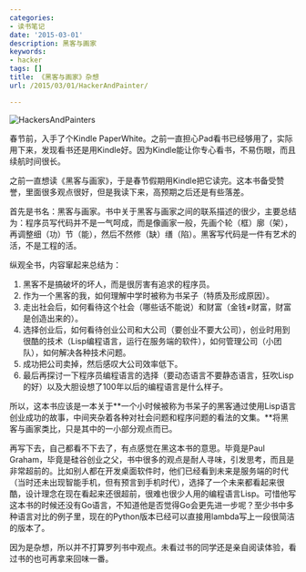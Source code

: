```yaml
---
categories:
- 读书笔记
date: '2015-03-01'
description: 黑客与画家
keywords:
- hacker
tags: []
title: 《黑客与画家》杂想
url: /2015/03/01/HackerAndPainter/

---
```


![HackersAndPainters](http://7xlx3k.com1.z0.glb.clouddn.com/hackerspainters.jpg)

春节前，入手了个Kindle PaperWhite。之前一直担心Pad看书已经够用了，实际用下来，发现看书还是用Kindle好。因为Kindle能让你专心看书，不易伤眼，而且续航时间很长。

之前一直想读《黑客与画家》，于是春节假期用Kindle把它读完。这本书备受赞誉，里面很多观点很好，但是我读下来，高预期之后还是有些落差。

<!--more-->

首先是书名：黑客与画家。书中关于黑客与画家之间的联系描述的很少，主要总结为：程序员写代码并不是一气呵成，而是像画家一般，先画个轮（框）廓（架），再调整细（功）节（能），然后不然修（缺）缮（陷）。黑客写代码是一件有艺术的活，不是工程的活。

纵观全书，内容窜起来总结为：

 1. 黑客不是搞破坏的坏人，而是很厉害有追求的程序员。
 1. 作为一个黑客的我，如何理解中学时被称为书呆子（特质及形成原因）。
 1. 走出社会后，如何看待这个社会（哪些话不能说）和财富（金钱≠财富，财富是创造出来的）。
 1. 选择创业后，如何看待创业公司和大公司（要创业不要大公司），创业时用到很酷的技术（Lisp编程语言，运行在服务端的软件），如何管理公司（小团队），如何解决各种技术问题。
 1. 成功把公司卖掉，然后感叹大公司效率低下。
 1. 最后再探讨一下程序员编程语言的选择（要动态语言不要静态语言，狂吹Lisp的好）以及大胆设想了100年以后的编程语言是什么样子。

所以，这本书应该是一本关于**一个小时候被称为书呆子的黑客通过使用Lisp语言创业成功的故事，中间夹杂着各种对社会问题和程序问题的看法的文集。**将黑客与画家类比，只是其中的一小部分观点而已。

再写下去，自己都看不下去了，有点感觉在黑这本书的意思。毕竟是Paul Graham，毕竟是硅谷创业之父，书中很多的观点是耐人寻味，引发思考，而且是非常超前的。比如别人都在开发桌面软件时，他们已经看到未来是服务端的时代（当时还未出现智能手机，但有预言到手机时代），选择了一个未来都看起来很酷，设计理念在现在看起来还很超前，很难也很少人用的编程语言Lisp。可惜他写这本书的时候还没有Go语言，不知道他是否觉得Go会更先进一步呢？至少书中多种语言对比的例子里，现在的Python版本已经可以直接用lambda写上一段很简洁的版本了。

因为是杂想，所以并不打算罗列书中观点。未看过书的同学还是亲自阅读体验，看过书的也可再拿来回味一番。
